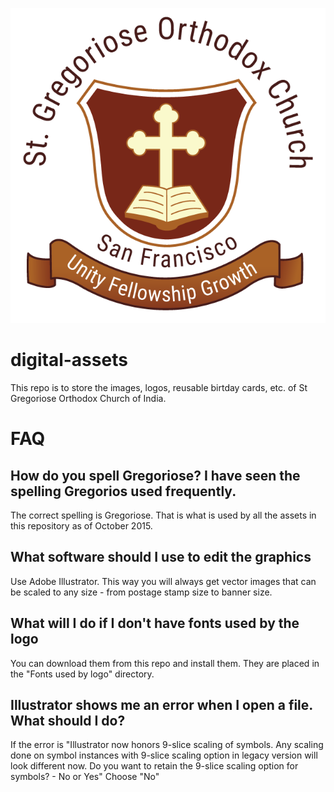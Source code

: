 ![unity.fellowship.growth](https://github.com/sgocisf/digital-assets/blob/master/sgoci.logo/other.formats/sgoci.logo.png)

# digital-assets
This repo is to store the images, logos, reusable birtday cards, etc. of St Gregoriose Orthodox Church of India.

# FAQ
## How do you spell Gregoriose? I have seen the spelling Gregorios used frequently.
The correct spelling is Gregoriose. That is what is used by all the assets in this repository as of October 2015.

## What software should I use to edit the graphics
Use Adobe Illustrator. This way you will always get vector images that can be scaled to any size - from postage stamp size to banner size.

## What will I do if I don't have fonts used by the logo
You can download them from this repo and install them. They are placed in the "Fonts used by logo" directory.

## Illustrator shows me an error when I open a file. What should I do?
If the error is "Illustrator now honors 9-slice scaling of symbols. Any scaling done on symbol instances with 9-slice scaling option in legacy version will look different now. Do you want to retain the 9-slice scaling option for symbols? - No or Yes"
Choose "No"